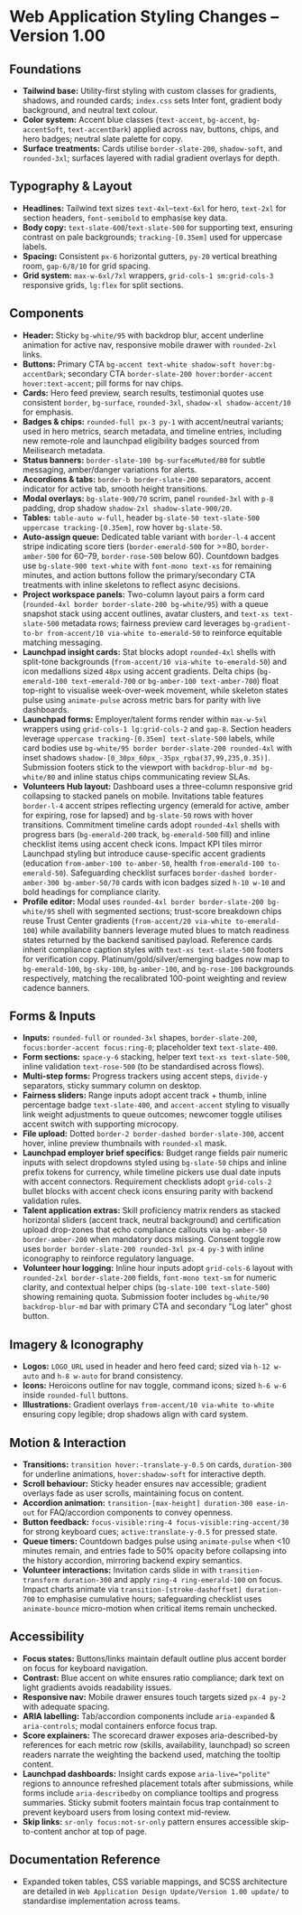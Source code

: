 # Web Application Styling Changes – Version 1.00

## Foundations
- **Tailwind base:** Utility-first styling with custom classes for gradients, shadows, and rounded cards; `index.css` sets Inter font, gradient body background, and neutral text colour.
- **Color system:** Accent blue classes (`text-accent`, `bg-accent`, `bg-accentSoft`, `text-accentDark`) applied across nav, buttons, chips, and hero badges; neutral slate palette for copy.
- **Surface treatments:** Cards utilise `border-slate-200`, `shadow-soft`, and `rounded-3xl`; surfaces layered with radial gradient overlays for depth.

## Typography & Layout
- **Headlines:** Tailwind text sizes `text-4xl`–`text-6xl` for hero, `text-2xl` for section headers, `font-semibold` to emphasise key data.
- **Body copy:** `text-slate-600`/`text-slate-500` for supporting text, ensuring contrast on pale backgrounds; `tracking-[0.35em]` used for uppercase labels.
- **Spacing:** Consistent `px-6` horizontal gutters, `py-20` vertical breathing room, `gap-6/8/10` for grid spacing.
- **Grid system:** `max-w-6xl/7xl` wrappers, `grid-cols-1 sm:grid-cols-3` responsive grids, `lg:flex` for split sections.

## Components
- **Header:** Sticky `bg-white/95` with backdrop blur, accent underline animation for active nav, responsive mobile drawer with `rounded-2xl` links.
- **Buttons:** Primary CTA `bg-accent text-white shadow-soft hover:bg-accentDark`; secondary CTA `border-slate-200 hover:border-accent hover:text-accent`; pill forms for nav chips.
- **Cards:** Hero feed preview, search results, testimonial quotes use consistent `border`, `bg-surface`, `rounded-3xl`, `shadow-xl shadow-accent/10` for emphasis.
- **Badges & chips:** `rounded-full px-3 py-1` with accent/neutral variants; used in hero metrics, search metadata, and timeline entries, including new remote-role and launchpad eligibility badges sourced from Meilisearch metadata.
- **Status banners:** `border-slate-100 bg-surfaceMuted/80` for subtle messaging, amber/danger variations for alerts.
- **Accordions & tabs:** `border-b border-slate-200` separators, accent indicator for active tab, smooth height transitions.
- **Modal overlays:** `bg-slate-900/70` scrim, panel `rounded-3xl` with `p-8` padding, drop shadow `shadow-2xl shadow-slate-900/20`.
- **Tables:** `table-auto w-full`, header `bg-slate-50 text-slate-500 uppercase tracking-[0.35em]`, row hover `bg-slate-50`.
- **Auto-assign queue:** Dedicated table variant with `border-l-4` accent stripe indicating score tiers (`border-emerald-500` for >=80, `border-amber-500` for 60–79, `border-rose-500` below 60). Countdown badges use `bg-slate-900 text-white` with `font-mono text-xs` for remaining minutes, and action buttons follow the primary/secondary CTA treatments with inline skeletons to reflect async decisions.
- **Project workspace panels:** Two-column layout pairs a form card (`rounded-4xl border border-slate-200 bg-white/95`) with a queue snapshot stack using accent outlines, avatar clusters, and `text-xs text-slate-500` metadata rows; fairness preview card leverages `bg-gradient-to-br from-accent/10 via-white to-emerald-50` to reinforce equitable matching messaging.
- **Launchpad insight cards:** Stat blocks adopt `rounded-4xl` shells with split-tone backgrounds (`from-accent/10 via-white to-emerald-50`) and icon medallions sized `48px` using accent gradients. Delta chips (`bg-emerald-100 text-emerald-700` or `bg-amber-100 text-amber-700`) float top-right to visualise week-over-week movement, while skeleton states pulse using `animate-pulse` across metric bars for parity with live dashboards.
- **Launchpad forms:** Employer/talent forms render within `max-w-5xl` wrappers using `grid-cols-1 lg:grid-cols-2` and `gap-8`. Section headers leverage `uppercase tracking-[0.35em] text-slate-500` labels, while card bodies use `bg-white/95 border border-slate-200 rounded-4xl` with inset shadows `shadow-[0_30px_60px_-35px_rgba(37,99,235,0.35)]`. Submission footers stick to the viewport with `backdrop-blur-md bg-white/80` and inline status chips communicating review SLAs.
- **Volunteers Hub layout:** Dashboard uses a three-column responsive grid collapsing to stacked panels on mobile. Invitations table features `border-l-4` accent stripes reflecting urgency (emerald for active, amber for expiring, rose for lapsed) and `bg-slate-50` rows with hover transitions. Commitment timeline cards adopt `rounded-4xl` shells with progress bars (`bg-emerald-200` track, `bg-emerald-500` fill) and inline checklist items using accent check icons. Impact KPI tiles mirror Launchpad styling but introduce cause-specific accent gradients (education `from-amber-100 to-amber-50`, health `from-emerald-100 to-emerald-50`). Safeguarding checklist surfaces `border-dashed border-amber-300 bg-amber-50/70` cards with icon badges sized `h-10 w-10` and bold headings for compliance clarity.
- **Profile editor:** Modal uses `rounded-4xl border border-slate-200 bg-white/95` shell with segmented sections; trust-score breakdown chips reuse Trust Center gradients (`from-accent/20 via-white to-emerald-100`) while availability banners leverage muted blues to match readiness states returned by the backend sanitised payload. Reference cards inherit compliance caption styles with `text-xs text-slate-500` footers for verification copy. Platinum/gold/silver/emerging badges now map to `bg-emerald-100`, `bg-sky-100`, `bg-amber-100`, and `bg-rose-100` backgrounds respectively, matching the recalibrated 100-point weighting and review cadence banners.

## Forms & Inputs
- **Inputs:** `rounded-full` or `rounded-3xl` shapes, `border-slate-200`, `focus:border-accent focus:ring-0`; placeholder text `text-slate-400`.
- **Form sections:** `space-y-6` stacking, helper text `text-xs text-slate-500`, inline validation `text-rose-500` (to be standardised across flows).
- **Multi-step forms:** Progress trackers using accent steps, `divide-y` separators, sticky summary column on desktop.
- **Fairness sliders:** Range inputs adopt accent track + thumb, inline percentage badge `text-slate-400`, and `accent-accent` styling to visually link weight adjustments to queue outcomes; newcomer toggle utilises accent switch with supporting microcopy.
- **File upload:** Dotted `border-2 border-dashed border-slate-300`, accent hover, inline preview thumbnails with `rounded-xl` mask.
- **Launchpad employer brief specifics:** Budget range fields pair numeric inputs with select dropdowns styled using `bg-slate-50` chips and inline prefix tokens for currency, while timeline pickers use dual date inputs with accent connectors. Requirement checklists adopt `grid-cols-2` bullet blocks with accent check icons ensuring parity with backend validation rules.
- **Talent application extras:** Skill proficiency matrix renders as stacked horizontal sliders (accent track, neutral background) and certification upload drop-zones that echo compliance callouts via `bg-amber-50 border-amber-200` when mandatory docs missing. Consent toggle row uses `border border-slate-200 rounded-3xl px-4 py-3` with inline iconography to reinforce regulatory language.
- **Volunteer hour logging:** Inline hour inputs adopt `grid-cols-6` layout with `rounded-2xl border-slate-200` fields, `font-mono text-sm` for numeric clarity, and contextual helper chips (`bg-slate-100 text-slate-500`) showing remaining quota. Submission footer includes `bg-white/90 backdrop-blur-md` bar with primary CTA and secondary "Log later" ghost button.

## Imagery & Iconography
- **Logos:** `LOGO_URL` used in header and hero feed card; sized via `h-12 w-auto` and `h-8 w-auto` for brand consistency.
- **Icons:** Heroicons outline for nav toggle, command icons; sized `h-6 w-6` inside `rounded-full` buttons.
- **Illustrations:** Gradient overlays `from-accent/10 via-white to-white` ensuring copy legible; drop shadows align with card system.

## Motion & Interaction
- **Transitions:** `transition hover:-translate-y-0.5` on cards, `duration-300` for underline animations, `hover:shadow-soft` for interactive depth.
- **Scroll behaviour:** Sticky header ensures nav accessible; gradient overlays fade as user scrolls, maintaining focus on content.
- **Accordion animation:** `transition-[max-height] duration-300 ease-in-out` for FAQ/accordion components to convey openness.
- **Button feedback:** `focus-visible:ring-4 focus-visible:ring-accent/30` for strong keyboard cues; `active:translate-y-0.5` for pressed state.
- **Queue timers:** Countdown badges pulse using `animate-pulse` when <10 minutes remain, and entries fade to 50% opacity before collapsing into the history accordion, mirroring backend expiry semantics.
- **Volunteer interactions:** Invitation cards slide in with `transition-transform duration-300` and apply `ring-4 ring-emerald-100` on focus. Impact charts animate via `transition-[stroke-dashoffset] duration-700` to emphasise cumulative hours; safeguarding checklist uses `animate-bounce` micro-motion when critical items remain unchecked.

## Accessibility
- **Focus states:** Buttons/links maintain default outline plus accent border on focus for keyboard navigation.
- **Contrast:** Blue accent on white ensures ratio compliance; dark text on light gradients avoids readability issues.
- **Responsive nav:** Mobile drawer ensures touch targets sized `px-4 py-2` with adequate spacing.
- **ARIA labelling:** Tab/accordion components include `aria-expanded` & `aria-controls`; modal containers enforce focus trap.
- **Score explainers:** The scorecard drawer exposes aria-described-by references for each metric row (skills, availability, launchpad) so screen readers narrate the weighting the backend used, matching the tooltip content.
- **Launchpad dashboards:** Insight cards expose `aria-live="polite"` regions to announce refreshed placement totals after submissions, while forms include `aria-describedby` on compliance tooltips and progress summaries. Sticky submit footers maintain focus trap containment to prevent keyboard users from losing context mid-review.
- **Skip links:** `sr-only focus:not-sr-only` pattern ensures accessible skip-to-content anchor at top of page.

## Documentation Reference
- Expanded token tables, CSS variable mappings, and SCSS architecture are detailed in `Web Application Design Update/Version 1.00 update/` to standardise implementation across teams.
